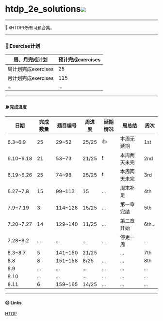 # htdp_2e_solutions<img src="https://img.shields.io/badge/htdp-solutions-blue"> 

-------------------------------------------

  💬 《HTDP》所有习题合集。

---------------------------------------------------------

###  🚩 Exercise计划

| 周、月完成计划      | 预计完成exercises |
| ------------------- | ----------------- |
| 周计划完成exercises | 25                |
| 月计划完成exercises | 115               |
| ...                 | ...               |



--------------------------------------------------------------------------------------

####  ⛽ 完成进度

| 日期 | 完成数量 | 题目编号 | 周进度 | 延期情况 | 周总结 |  周次|
| ---- | -------- | -------- | -------- | -------- | -------- | -------- |
| 6.3~6.9 | 25 | 29~52 | 25/25 | 👍 | 本周无延期 | 1st |
| 6.10~6.18 | 21 | 53~73 | 21/25 | ❗ | 本周两天未完 | 2nd |
| 6.19~6.26 | 25 | 74~98 | 25/25 | ❗ | 本周两天未完 | 3rd |
| 6.27~7.8 | 15 | 99~113 | 15 | ... | 周末补足 | 4th |
| 7.9~7.19 | 3 | 114~128 | 15/25 | ... | 第一章完结 | 5th |
| 7.20~7.27 | 14 | 129~140 | 11/25 | ... | 第二章开始 | 6th... |
| 7.28~8.2 | ... | ... | ... | ... | 停更一周 | ... |
| 8.3~8.7 | 5 | 141~150 | 21/25 |  | ... | 7th |
| 8.8 | 8 | 151~158 | 8/25 | ... | ... | 8th |
| 8.9 | ... | ... | ... | ... | ... | ... |
| 8.10 | ... | ... | ... | ... | ... | ... |
| 8.11 | 6 | 159~165 | 14/25 | ... | ... | ... |

----------------------------------------------------------------

####  😊 Links

[HTDP](https://htdp.org/2019-02-24/	"htdp")


